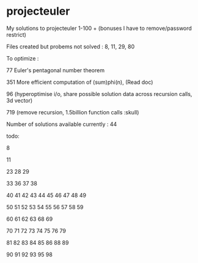 # projecteuler

My solutions to projecteuler 1-100 + (bonuses I have to remove/password restrict)

Files created but probems not solved : 8, 11, 29, 80

To optimize :

77
Euler's pentagonal number theorem

351
More efficient computation of (sum)phi(n), (Read doc)

96
(hyperoptimise i/o, share possible solution data across recursion calls, 3d vector)

719
(remove recursion, 1.5billion function calls :skull)

Number of solutions available currently : 44

todo:

8

11

23
28
29

33
36
37
38

40
41
42
43
44
45
46
47
48
49

50
51
52
53
54
55
56
57
58
59

60
61
62
63
68
69

70
71
72
73
74
75
76
79

81
82
83
84
85
86
88
89

90
91
92
93
95
98
